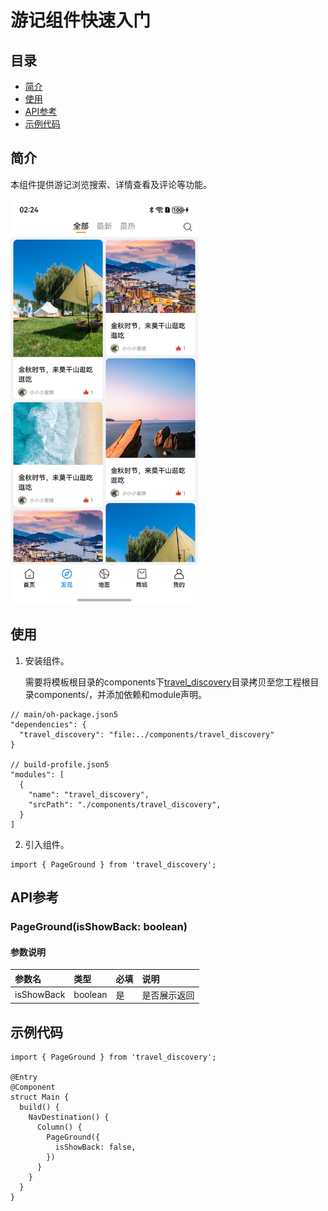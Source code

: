 # 游记组件快速入门

## 目录

- [简介](#简介)
- [使用](#使用)
- [API参考](#API参考)
- [示例代码](#示例代码)

## 简介

本组件提供游记浏览搜索、详情查看及评论等功能。

<img src="screenshots/discovery.jpg" width="300">

## 使用

1. 安装组件。

   需要将模板根目录的components下[travel_discovery](../travel_discovery)目录拷贝至您工程根目录components/，并添加依赖和module声明。

```
// main/oh-package.json5
"dependencies": {
  "travel_discovery": "file:../components/travel_discovery"
}

// build-profile.json5
"modules": [
  {
    "name": "travel_discovery",
    "srcPath": "./components/travel_discovery",
  }
]
```

2. 引入组件。

```
import { PageGround } from 'travel_discovery';
```

## API参考

### PageGround(isShowBack: boolean)

#### 参数说明

| 参数名              | 类型                                | 必填 | 说明     |
|:-----------------|:----------------------------------|:---|:-------|
| isShowBack       | boolean                       | 是  | 是否展示返回 |

## 示例代码

```
import { PageGround } from 'travel_discovery';

@Entry
@Component
struct Main {
  build() {
    NavDestination() {
      Column() {
        PageGround({
          isShowBack: false,
        })
      }
    }
  }
}
```

